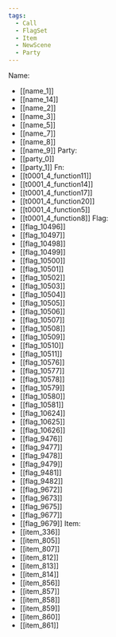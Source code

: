 ```yaml
---
tags:
  - Call
  - FlagSet
  - Item
  - NewScene
  - Party
---
```

Name:
- [[name_1]]
- [[name_14]]
- [[name_2]]
- [[name_3]]
- [[name_5]]
- [[name_7]]
- [[name_8]]
- [[name_9]]
Party:
- [[party_0]]
- [[party_1]]
Fn:
- [[t0001_4_function11]]
- [[t0001_4_function14]]
- [[t0001_4_function17]]
- [[t0001_4_function20]]
- [[t0001_4_function5]]
- [[t0001_4_function8]]
Flag:
- [[flag_10496]]
- [[flag_10497]]
- [[flag_10498]]
- [[flag_10499]]
- [[flag_10500]]
- [[flag_10501]]
- [[flag_10502]]
- [[flag_10503]]
- [[flag_10504]]
- [[flag_10505]]
- [[flag_10506]]
- [[flag_10507]]
- [[flag_10508]]
- [[flag_10509]]
- [[flag_10510]]
- [[flag_10511]]
- [[flag_10576]]
- [[flag_10577]]
- [[flag_10578]]
- [[flag_10579]]
- [[flag_10580]]
- [[flag_10581]]
- [[flag_10624]]
- [[flag_10625]]
- [[flag_10626]]
- [[flag_9476]]
- [[flag_9477]]
- [[flag_9478]]
- [[flag_9479]]
- [[flag_9481]]
- [[flag_9482]]
- [[flag_9672]]
- [[flag_9673]]
- [[flag_9675]]
- [[flag_9677]]
- [[flag_9679]]
Item:
- [[item_336]]
- [[item_805]]
- [[item_807]]
- [[item_812]]
- [[item_813]]
- [[item_814]]
- [[item_856]]
- [[item_857]]
- [[item_858]]
- [[item_859]]
- [[item_860]]
- [[item_861]]
